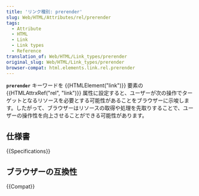 ```yaml
---
title: 'リンク種別: prerender'
slug: Web/HTML/Attributes/rel/prerender
tags:
  - Attribute
  - HTML
  - Link
  - Link types
  - Reference
translation_of: Web/HTML/Link_types/prerender
original_slug: Web/HTML/Link_types/prerender
browser-compat: html.elements.link.rel.prerender
---
```


**`prerender`** キーワードを {{HTMLElement("link")}} 要素の {{HTMLAttrxRef("rel", "link")}} 属性に設定すると、ユーザーが次の操作でターゲットとなるリソースを必要とする可能性があることをブラウザーに示唆します。したがって、ブラウザーはリソースの取得や処理を先取りすることで、ユーザーの操作性を向上させることができる可能性があります。

## 仕様書

{{Specifications}}

## ブラウザーの互換性

{{Compat}}
